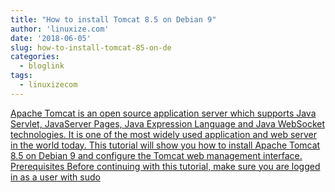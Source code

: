 ```yaml
---
title: "How to install Tomcat 8.5 on Debian 9"
author: 'linuxize.com'
date: '2018-06-05'
slug: how-to-install-tomcat-85-on-de
categories:
  - bloglink
tags:
  - linuxizecom
---
```


[Apache Tomcat is an open source application server which supports Java Servlet, JavaServer Pages, Java Expression Language and Java WebSocket technologies. It is one of the most widely used application and web server in the world today. This tutorial will show you how to install Apache Tomcat 8.5 on Debian 9 and configure the Tomcat web management interface. Prerequisites Before continuing with this tutorial, make sure you are logged in as a user with sudo<i class="fas fa-external-link-alt"></i>](https://linuxize.com/post/how-to-install-tomcat-8-5-on-debian-9/)

